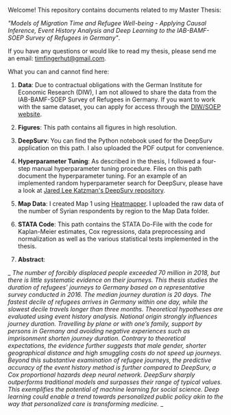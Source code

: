 Welcome! This repository contains documents related to my Master Thesis: 

*"Models of Migration Time and Refugee Well-being - Applying Causal Inference, Event History Analysis and Deep Learning to the IAB-BAMF-SOEP Survey of Refugees in Germany"*. 

If you have any questions or would like to read my thesis, please send me an email: timfingerhut@gmail.com. 

What you can and cannot find here: 

1) **Data**: Due to contractual obligations with the German Institute for Economic Research (DIW), I am not allowed to share the data from the IAB-BAMF-SOEP Survey of Refugees in Germany. If you want to work with the same dataset, you can apply for access through the [DIW/SOEP website](https://www.diw.de/en/diw_01.c.357906.en/soep_order_form_mod.html). 

2) **Figures**: This path contains all figures in high resolution.

3) **DeepSurv**: You can find the Python notebook used for the DeepSurv application on this path. I also uploaded the PDF output for convenience. 

4) **Hyperparameter Tuning**: As described in the thesis, I followed a four-step manual hyperparameter tuning procedure. Files on this path document the hyperparameter tuning. For an example of an implemented random hyperparameter search for DeepSurv, please have a look at [Jared Lee Katzman's DeepSurv repository](https://github.com/jaredleekatzman/DeepSurv/tree/master/hyperparam_search). 

5) **Map Data**: I created Map 1 using [Heatmapper](http://www2.heatmapper.ca). I uploaded the raw data of the number of Syrian respondents by region to the Map Data folder. 

6) **STATA Code**: This path contains the STATA Do-File with the code for Kaplan-Meier estimates, Cox regressions, data preprocessing and normalization as well as the various statistical tests implemented in the thesis.

7) **Abstract**: 

_ _The number of forcibly displaced people exceeded 70 million in 2018, but there is little systematic evidence on their journeys. This thesis studies the duration of refugees’ journeys to Germany based on a representative survey conducted in 2016. The median journey duration is 20 days. The fastest decile of refugees arrives in Germany within one day, while the slowest decile travels longer than three months. Theoretical hypotheses are evaluated using event history analysis. National origin strongly influences journey duration. Travelling by plane or with one’s family, support by persons in Germany and avoiding negative experiences such as imprisonment shorten journey duration. Contrary to theoretical expectations, the evidence further suggests that male gender, shorter geographical distance and high smuggling costs do not speed up journeys. Beyond this substantive examination of refugee journeys, the predictive accuracy of the event history method is further compared to DeepSurv, a Cox proportional hazards deep neural network. DeepSurv sharply outperforms traditional models and surpasses their range of typical values. This exemplifies the potential of machine learning for social science. Deep learning could enable a trend towards personalized public policy akin to the way that personalized care is transforming medicine._ _
